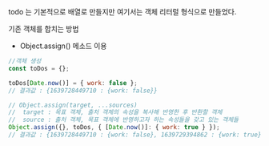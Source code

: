 todo 는 기본적으로 배열로 만들지만 여기서는 객체 리터럴 형식으로 만들었다.

기존 객체를 합치는 방법

- Object.assign() 메소드 이용

```javascript
//객체 생성
const toDos = {};

toDos[Date.now()] = { work: false };
// 결과값 : {1639728449710 : {work: false}}

// Object.assign(target, ...sources)
//  target : 목표 객체, 출처 객체의 속성을 복사해 반영한 후 반환할 객체
//  source : 출처 객체, 목표 객체에 반영하고자 하는 속성들을 갖고 있는 객체들
Object.assign({}, toDos, { [Date.now()]: { work: true } });
// 결과값 : {1639728449710 : {work: false}, 1639729394862 : {work: true}}
```
